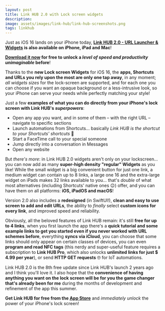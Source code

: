 ```yaml
---
layout: post
title: Link HUB 2.0 with Lock screen widgets
description:
image: assets/images/link-hub/link-hub-screenshots.png
tags: linkhub
---
```


Just as iOS 16 lands on your iPhone today, **[Link HUB 2.0 -  URL Launcher & Widgets](https://cdf1982.com/link-hub.html) is also available on iPhone, iPad and Mac**!

**[Download it now](https://apps.apple.com/us/app/id1524351956) for free to unlock a _level of speed and productivity unimaginable_ before**!

Thanks to the **new Lock screen Widgets** for iOS 16, the **apps, Shortcuts and URLs you rely upon the most are only one tap away**, in any moment; *all widgets sizes* for the lock-screen are supported, and for each one you can choose if you want an opaque background or a less-intrusive look, so your iPhone can serve your needs while perfectly matching your style!

Just a few **examples of what you can do directly from your iPhone's lock screen with Link HUB's _superpowers_**:
- Open any app you want, and in some of them – with the right URL – navigate to specific sections
- Launch automations from Shortcuts... basically _Link HUB is the shortcut to your Shortcuts' shortcuts_ 🤪
- Start a FaceTime call to your special someone
- Jump directly into a conversation in Messages
- Open any website

But *there's more*: in Link HUB 2.0 widgets aren't only on your lockscreen… you can now add as many **super-high density "regular" Widgets** as you like!
While the small widget is a big convenient button for just one link, a medium widget can contain up to 8 links, a large one 16 and the extra-large widget on iPads makes 32 links available to you… that's _double_ of what most alternatives (including Shortcuts' native ones 😉) offer, and you can have them on all platforms: **iOS, iPadOS and macOS**!

Version 2.0 also includes a **redesigned** (in SwiftUI!), **clean and easy to use screen to add and edit URLs**, the ability to _finally_ select **custom icons for every link**, and improved speed and reliability.

Obviously, all the beloved features of Link HUB remain: it's still **free for up to 4 links**, when you first launch the app there's a **quick tutorial and some example links to get you started even if you never worked with URL schemes before**, everything **syncs via iCloud**, you can choose that some links should only appear on certain classes of devices, you can even **program and read NFC tags** (this nerdy and super-useful feature requires a subscription to **Link HUB Pro**, which also unlocks **unlimited links for just $ 4.99 per year**), or send **HTTP GET requests** 🤓 for IoT automations.

Link HUB 2.0 is the 8th free update since Link HUB's launch 2 years ago and I think you'll love it. I also hope that the **convenience of having anything you want on the lock screen will be for you the game changer that's already been for me** during the months of development and refinement of the app this summer.

**Get Link HUB for free from the [App Store](https://apps.apple.com/us/app/id1524351956)** and _immediately unlock_ the power of your iPhone's lock screen!